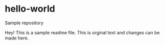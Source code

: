 # hello-world
Sample repository

Hey! This is a sample readme file.
This is orginal text and changes can be made here.

